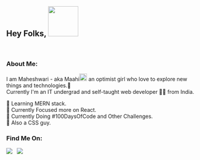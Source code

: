 ## Hey Folks, <img src="https://media.tenor.com/images/3e59cfdbe7cdcbd397a59eb103b1e976/tenor.gif" width="80px" />

<br/>

### About Me:
 I am Maheshwari - aka Maahi<img src="https://c.tenor.com/CKRLt3k_aGIAAAAj/pink-flower-pink.gif" width="20px"> an optimist girl who love to explore new things and technologies.🚀<br/> 
 Currently I'm an IT undergrad and self-taught web developer 👩‍💻 from India. <br/>

🌱 Learning MERN stack. <br/>
🎯 Currently Focused more on React. <br/>
💯 Currently Doing #100DaysOfCode and Other Challenges. <br/>
💛 Also a CSS guy.<br/>


### Find Me On:

<a href="https://twitter.com/maahicodes"><img src="https://img.icons8.com/fluent/30/000000/twitter.png"/></a>&nbsp;&nbsp;
<a href="https://codepen.io/maahi21"><img src="https://img.icons8.com/ios-filled/30/000000/codepen.png" /></a>
     
     
